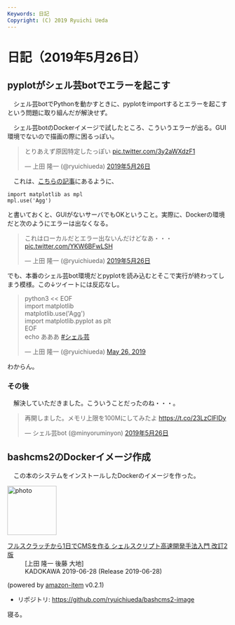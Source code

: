 ```yaml
---
Keywords: 日記
Copyright: (C) 2019 Ryuichi Ueda
---
```


# 日記（2019年5月26日）

## pyplotがシェル芸botでエラーを起こす

　シェル芸botでPythonを動かすときに、pyplotをimportするとエラーを起こすという問題に取り組んだが解決せず。

　シェル芸botのDockerイメージで試したところ、こういうエラーが出る。GUI環境でないので描画の際に困るっぽい。

<blockquote class="twitter-tweet" data-lang="ja"><p lang="ja" dir="ltr">とりあえず原因特定したっぽい <a href="https://t.co/3y2aWXdzF1">pic.twitter.com/3y2aWXdzF1</a></p>&mdash; 上田 隆一 (@ryuichiueda) <a href="https://twitter.com/ryuichiueda/status/1132466360443736064?ref_src=twsrc%5Etfw">2019年5月26日</a></blockquote>
<script async src="https://platform.twitter.com/widgets.js" charset="utf-8"></script>

　これは、[こちらの記事](https://qiita.com/TomokIshii/items/3a26ee4453f535a69e9e)にあるように、

```
import matplotlib as mpl
mpl.use('Agg')
```

と書いておくと、GUIがないサーバでもOKということ。実際に、Dockerの環境だと次のようにエラーは出なくなる。


<blockquote class="twitter-tweet" data-lang="ja"><p lang="ja" dir="ltr">これはローカルだとエラー出ないんだけどなあ・・・ <a href="https://t.co/YKW6BFwLSH">pic.twitter.com/YKW6BFwLSH</a></p>&mdash; 上田 隆一 (@ryuichiueda) <a href="https://twitter.com/ryuichiueda/status/1132468011707723776?ref_src=twsrc%5Etfw">2019年5月26日</a></blockquote>
<script async src="https://platform.twitter.com/widgets.js" charset="utf-8"></script>


でも、本番のシェル芸bot環境だとpyplotを読み込むとそこで実行が終わってしまう模様。この↓ツイートには反応なし。

<blockquote class="twitter-tweet" data-partner="tweetdeck"><p lang="et" dir="ltr">python3 &lt;&lt; EOF<br>import matplotlib<br>matplotlib.use(&#39;Agg&#39;)<br>import matplotlib.pyplot as plt<br>EOF<br>echo あああ <a href="https://twitter.com/hashtag/%E3%82%B7%E3%82%A7%E3%83%AB%E8%8A%B8?src=hash&amp;ref_src=twsrc%5Etfw">#シェル芸</a></p>&mdash; 上田 隆一 (@ryuichiueda) <a href="https://twitter.com/ryuichiueda/status/1132471940373835776?ref_src=twsrc%5Etfw">May 26, 2019</a></blockquote>
<script async src="https://platform.twitter.com/widgets.js" charset="utf-8"></script>


わからん。

### その後

　解決していただきました。こういうことだったのね・・・。

<blockquote class="twitter-tweet" data-lang="ja"><p lang="ja" dir="ltr">再開しました。メモリ上限を100Mにしてみたよ <a href="https://t.co/23LzClFlDy">https://t.co/23LzClFlDy</a></p>&mdash; シェル芸bot (@minyoruminyon) <a href="https://twitter.com/minyoruminyon/status/1132501418936479744?ref_src=twsrc%5Etfw">2019年5月26日</a></blockquote>
<script async src="https://platform.twitter.com/widgets.js" charset="utf-8"></script>


## bashcms2のDockerイメージ作成

　この本のシステムをインストールしたDockerのイメージを作った。


<div class="card">
  <div class="row no-gutters">
    <div class="col-md-2">
      <a class="item url" href="https://www.amazon.co.jp/exec/obidos/ASIN/4048930699/ryuichiueda-22"><img src="https://images-fe.ssl-images-amazon.com/images/I/41tcU9fYKbL._SL160_.jpg" width="112" alt="photo"></a>
    </div>
    <div class="col-md-10">
      <div class="card-body">
        <dl class="fn">
          <dt><a href="https://www.amazon.co.jp/exec/obidos/ASIN/4048930699/ryuichiueda-22">フルスクラッチから1日でCMSを作る シェルスクリプト高速開発手法入門 改訂2版</a></dt>
          <dd>[上田 隆一 後藤 大地]</dd>
          <dd>KADOKAWA 2019-06-28 (Release 2019-06-28)</dd>
        </dl>
        <p class="powered-by" >(powered by <a href="https://github.com/spiegel-im-spiegel/amazon-item" >amazon-item</a> v0.2.1)</p>
      </div>
    </div>
  </div>
</div>


* リポジトリ: https://github.com/ryuichiueda/bashcms2-image


寝る。
